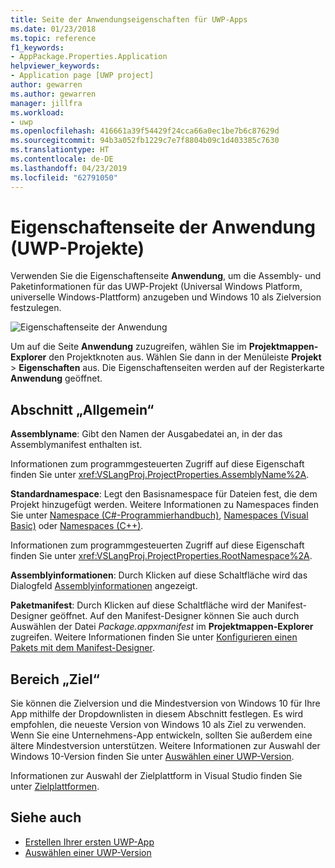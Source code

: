 ```yaml
---
title: Seite der Anwendungseigenschaften für UWP-Apps
ms.date: 01/23/2018
ms.topic: reference
f1_keywords:
- AppPackage.Properties.Application
helpviewer_keywords:
- Application page [UWP project]
author: gewarren
ms.author: gewarren
manager: jillfra
ms.workload:
- uwp
ms.openlocfilehash: 416661a39f54429f24cca66a0ec1be7b6c87629d
ms.sourcegitcommit: 94b3a052fb1229c7e7f8804b09c1d403385c7630
ms.translationtype: HT
ms.contentlocale: de-DE
ms.lasthandoff: 04/23/2019
ms.locfileid: "62791050"
---
```

# <a name="application-property-page-uwp-projects"></a>Eigenschaftenseite der Anwendung (UWP-Projekte)

Verwenden Sie die Eigenschaftenseite **Anwendung**, um die Assembly- und Paketinformationen für das UWP-Projekt (Universal Windows Platform, universelle Windows-Plattform) anzugeben und Windows 10 als Zielversion festzulegen.

![Eigenschaftenseite der Anwendung](media/application-page-uwp.png)

Um auf die Seite **Anwendung** zuzugreifen, wählen Sie im **Projektmappen-Explorer** den Projektknoten aus. Wählen Sie dann in der Menüleiste **Projekt** > **Eigenschaften** aus. Die Eigenschaftenseiten werden auf der Registerkarte **Anwendung** geöffnet.

## <a name="general-section"></a>Abschnitt „Allgemein“

**Assemblyname**: Gibt den Namen der Ausgabedatei an, in der das Assemblymanifest enthalten ist.

Informationen zum programmgesteuerten Zugriff auf diese Eigenschaft finden Sie unter <xref:VSLangProj.ProjectProperties.AssemblyName%2A>.

**Standardnamespace**: Legt den Basisnamespace für Dateien fest, die dem Projekt hinzugefügt werden. Weitere Informationen zu Namespaces finden Sie unter [Namespace (C#-Programmierhandbuch)](/dotnet/csharp/programming-guide/namespaces/), [Namespaces (Visual Basic)](/dotnet/visual-basic/programming-guide/program-structure/namespaces) oder [Namespaces (C++)](/cpp/cpp/namespaces-cpp).

Informationen zum programmgesteuerten Zugriff auf diese Eigenschaft finden Sie unter <xref:VSLangProj.ProjectProperties.RootNamespace%2A>.

**Assemblyinformationen**: Durch Klicken auf diese Schaltfläche wird das Dialogfeld [Assemblyinformationen](../../ide/reference/assembly-information-dialog-box.md) angezeigt.

**Paketmanifest**: Durch Klicken auf diese Schaltfläche wird der Manifest-Designer geöffnet. Auf den Manifest-Designer können Sie auch durch Auswählen der Datei _Package.appxmanifest_ im **Projektmappen-Explorer** zugreifen. Weitere Informationen finden Sie unter [Konfigurieren einen Pakets mit dem Manifest-Designer](/windows/uwp/packaging/packaging-uwp-apps#configure-an-app-package).

## <a name="targeting-section"></a>Bereich „Ziel“

Sie können die Zielversion und die Mindestversion von Windows 10 für Ihre App mithilfe der Dropdownlisten in diesem Abschnitt festlegen. Es wird empfohlen, die neueste Version von Windows 10 als Ziel zu verwenden. Wenn Sie eine Unternehmens-App entwickeln, sollten Sie außerdem eine ältere Mindestversion unterstützen. Weitere Informationen zur Auswahl der Windows 10-Version finden Sie unter [Auswählen einer UWP-Version](/windows/uwp/updates-and-versions/choose-a-uwp-version).

Informationen zur Auswahl der Zielplattform in Visual Studio finden Sie unter [Zielplattformen](/visualstudio/productinfo/vs2017-compatibility-vs#platform-targeting).

## <a name="see-also"></a>Siehe auch

- [Erstellen Ihrer ersten UWP-App](/windows/uwp/get-started/your-first-app)
- [Auswählen einer UWP-Version](/windows/uwp/updates-and-versions/choose-a-uwp-version)